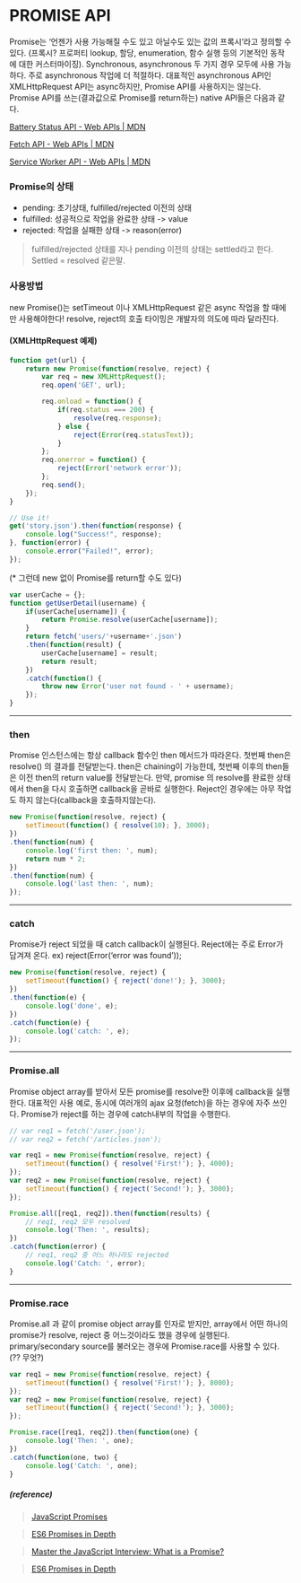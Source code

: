 # PROMISE API


 Promise는 ‘언젠가 사용 가능해질 수도 있고 아닐수도 있는 값의 프록시’라고 정의할 수 있다. (프록시? 프로퍼티 lookup, 할당, enumeration, 함수 실행 등의 기본적인 동작에 대한 커스터마이징). Synchronous, asynchronous 두 가지 경우 모두에 사용 가능하다. 주로 asynchronous 작업에 더 적절하다.
 대표적인 asynchronous API인 XMLHttpRequest API는 async하지만, Promise API를 사용하지는 않는다. Promise API를 쓰는(결과값으로 Promise를  return하는) native API들은 다음과 같다.

[Battery Status API - Web APIs | MDN](https://developer.mozilla.org/en/docs/Web/API/Battery_Status_API) 

[Fetch API - Web APIs | MDN](https://developer.mozilla.org/en/docs/Web/API/Fetch_API)

[Service Worker API - Web APIs | MDN](https://developer.mozilla.org/en/docs/Web/API/Service_Worker_API)



### Promise의 상태

* pending:  초기상태, fulfilled/rejected 이전의 상태
* fulfilled: 성공적으로 작업을 완료한 상태 -> value
* rejected: 작업을 실패한 상태 -> reason(error)

> fulfilled/rejected 상태를 지나 pending 이전의 상태는 settled라고 한다. Settled = resolved 같은말.


### 사용방법

 new Promise()는 setTimeout 이나 XMLHttpRequest 같은 async 작업을 할 때에만 사용해야한다! resolve, reject의 호출 타이밍은 개발자의 의도에 따라 달라진다.

#### (XMLHttpRequest 예제)

```javascript
function get(url) {
	return new Promise(function(resolve, reject) {
		var req = new XMLHttpRequest();
		req.open('GET', url);

		req.onload = function() {
			if(req.status === 200) {
				resolve(req.response);
			} else {
				reject(Error(req.statusText));
			}
		};
		req.onerror = function() {
			reject(Error('network error'));
		};
		req.send();
	});
}

// Use it!
get('story.json').then(function(response) {
	console.log("Success!", response);
}, function(error) {
	console.error("Failed!", error);
});
```

(* 그런데 new 없이 Promise를 return할 수도 있다)

```javascript
var userCache = {};
function getUserDetail(username) {
	if(userCache[username]) {
		return Promise.resolve(userCache[username]);
	}
	return fetch('users/'+username+'.json')
	.then(function(result) {
		userCache[username] = result;
		return result;
	})
	.catch(function() {
		throw new Error('user not found - ' + username);
	});
}
```

- - - -

### then

 Promise 인스턴스에는 항상 callback 함수인 then 메서드가 따라온다. 첫번째 then은 resolve() 의 결과를 전달받는다. then은 chaining이 가능한데, 첫번째 이후의 then들은 이전 then의 return value를 전달받는다. 만약, promise 의 resolve를 완료한 상태에서 then을 다시 호출하면 callback을 곧바로 실행한다. Reject인 경우에는 아무 작업도 하지 않는다(callback을 호출하지않는다).

```javascript
new Promise(function(resolve, reject) {
	setTimeout(function() { resolve(10); }, 3000);
})
.then(function(num) {
	console.log('first then: ', num);
	return num * 2; 
})
.then(function(num) {
	console.log('last then: ', num);
});
```

- - - -

### catch

 Promise가 reject 되었을 때 catch callback이 실행된다. Reject에는 주로 Error가 담겨져 온다. ex) reject(Error(‘error was found’)); 

```javascript
new Promise(function(resolve, reject) {
	setTimeout(function() { reject('done!'); }, 3000);
})
.then(function(e) { 
	console.log('done', e);
})
.catch(function(e) {
	console.log('catch: ', e);
});
```

- - - -

### Promise.all

 Promise object array를 받아서 모든 promise를 resolve한 이후에 callback을 실행한다. 대표적인 사용 예로, 동시에 여러개의 ajax 요청(fetch)을 하는 경우에 자주 쓰인다. Promise가 reject를 하는 경우에 catch내부의 작업을 수행한다.

```javascript
// var req1 = fetch('/user.json');
// var req2 = fetch('/articles.json');

var req1 = new Promise(function(resolve, reject) { 
	setTimeout(function() { resolve('First!'); }, 4000);
});
var req2 = new Promise(function(resolve, reject) { 
	setTimeout(function() { reject('Second!'); }, 3000);
});

Promise.all([req1, req2]).then(function(results) {
	// req1, req2 모두 resolved
	console.log('Then: ', results);
})
.catch(function(error) {
	// req1, req2 중 어느 하나라도 rejected
	console.log('Catch: ', error);
}
```


- - - -

### Promise.race

 Promise.all 과 같이 promise object array를 인자로 받지만, array에서 어떤 하나의 promise가 resolve, reject 중 어느것이라도 했을 경우에 실행된다. primary/secondary source를 불러오는 경우에 Promise.race를 사용할 수 있다. (?? 무엇?)

```javascript
var req1 = new Promise(function(resolve, reject) { 
	setTimeout(function() { resolve('First!'); }, 8000);
});
var req2 = new Promise(function(resolve, reject) { 
	setTimeout(function() { reject('Second!'); }, 3000);
});

Promise.race([req1, req2]).then(function(one) {
	console.log('Then: ', one);
})
.catch(function(one, two) {
	console.log('Catch: ', one);
}
```

##### (reference)

>  [JavaScript Promises](https://davidwalsh.name/promises)

>  [ES6 Promises in Depth](https://ponyfoo.com/articles/es6-promises-in-depth)

>  [Master the JavaScript Interview: What is a Promise?](https://medium.com/javascript-scene/master-the-javascript-interview-what-is-a-promise-27fc71e77261)

>  [ES6 Promises in Depth](https://ponyfoo.com/articles/es6-promises-in-depth)

